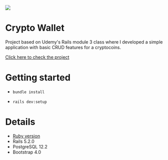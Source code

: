 ![](https://i.ya-webdesign.com/images/crypto-coin-png-5.png)
# Crypto Wallet
Project based on Udemy's Rails module 3 class where I developed a simple application with basic CRUD features for a cryptocoins.

[Click here to check the project](http://my-cryptowallet.herokuapp.com/)

# Getting started
- `bundle install`

- `rails dev:setup`

# Details
- [Ruby version](https://github.com/ayrtonaoki/crypto_wallet/blob/master/.ruby-version)
- Rails 5.2.0
- PostgreSQL 12.2
- Bootstrap 4.0
